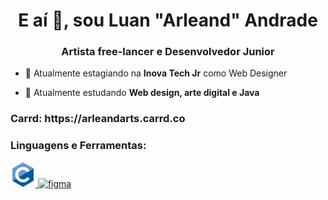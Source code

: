 <h1 align="center">E aí 👋, sou Luan "Arleand" Andrade</h1>
<h3 align="center">Artista free-lancer e Desenvolvedor Junior</h3>

- 🔭 Atualmente estagiando na **Inova Tech Jr** como Web Designer

- 🌱 Atualmente estudando **Web design, arte digital e Java**

<h3 align="left">Carrd: https://arleandarts.carrd.co </h3>
<p align="left">
</p>

<h3 align="left">Linguagens e Ferramentas:</h3>
<p align="left"> <a href="https://www.cprogramming.com/" target="_blank" rel="noreferrer"> <img src="https://raw.githubusercontent.com/devicons/devicon/master/icons/c/c-original.svg" alt="c" width="40" height="40"/> </a> <a href="https://www.figma.com/" target="_blank" rel="noreferrer"> <img src="https://www.vectorlogo.zone/logos/figma/figma-icon.svg" alt="figma" width="40" height="40"/> </a> </p>
